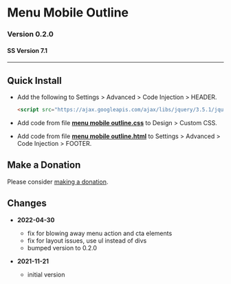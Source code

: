 # Menu Mobile Outline

### Version 0.2.0

#### SS Version 7.1

---

## Quick Install

* Add the following to Settings > Advanced > Code Injection > HEADER.
  
  ```html
  <script src="https://ajax.googleapis.com/ajax/libs/jquery/3.5.1/jquery.min.js"></script>
  ```
  
* Add code from file **[menu mobile outline.css][1]** to Design > Custom CSS.
  
* Add code from file **[menu mobile outline.html][2]** to Settings > Advanced >
  Code Injection > FOOTER.

## Make a Donation

Please consider [making a donation][3].

## Changes

<!-- * **2021-11-15**

  * fix for description layout issue when categories are set to side for Brine
  * bumped version to 0.3d0
  -->
* **2022-04-30**

  * fix for blowing away menu action and cta elements
  * fix for layout issues, use ul instead of divs
  * bumped version to 0.2.0
  
* **2021-11-21**

  * initial version

[1]: menu%20mobile%20outline.css#L1
[2]: menu%20mobile%20outline.html#L1
[3]: https://github.com/tomsWebConsulting/twcsl#make-a-donation
